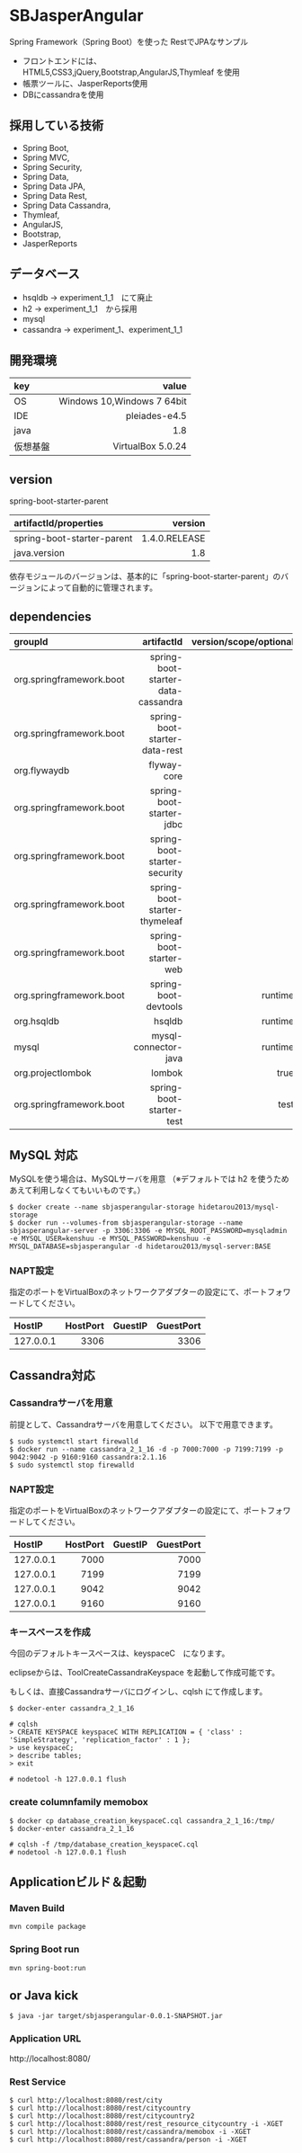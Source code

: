 # SBJasperAngular

Spring Framework（Spring Boot）を使った RestでJPAなサンプル

+ フロントエンドには、HTML5,CSS3,jQuery,Bootstrap,AngularJS,Thymleaf を使用
+ 帳票ツールに、JasperReports使用
+ DBにcassandraを使用

## 採用している技術

+ Spring Boot,
+ Spring MVC,
+ Spring Security,
+ Spring Data,
+ Spring Data JPA,
+ Spring Data Rest,
+ Spring Data Cassandra,
+ Thymleaf,
+ AngularJS,
+ Bootstrap,
+ JasperReports

## データベース

+ hsqldb → experiment_1_1　にて廃止
+ h2 → experiment_1_1　から採用
+ mysql
+ cassandra → experiment_1、experiment_1_1

## 開発環境

|key|value|
|:----|----:|
|OS|Windows 10,Windows 7 64bit|
|IDE|pleiades-e4.5|
|java|1.8|
|仮想基盤|VirtualBox 5.0.24|




## version

spring-boot-starter-parent

|artifactId/properties|version|
|:-----------|------------:|
|spring-boot-starter-parent|1.4.0.RELEASE|
|java.version|1.8|

依存モジュールのバージョンは、基本的に「spring-boot-starter-parent」のバージョンによって自動的に管理されます。

## dependencies

|groupId|artifactId|version/scope/optional|
|:-----------|------------:|------------:|
|org.springframework.boot|spring-boot-starter-data-cassandra||
|org.springframework.boot|spring-boot-starter-data-rest||
|org.flywaydb|flyway-core||
|org.springframework.boot|spring-boot-starter-jdbc||
|org.springframework.boot|spring-boot-starter-security||
|org.springframework.boot|spring-boot-starter-thymeleaf||
|org.springframework.boot|spring-boot-starter-web||
|org.springframework.boot|spring-boot-devtools|runtime|
|org.hsqldb|hsqldb|runtime|
|mysql|mysql-connector-java|runtime|
|org.projectlombok|lombok|true|
|org.springframework.boot|spring-boot-starter-test|test|


## MySQL 対応

MySQLを使う場合は、MySQLサーバを用意
（※デフォルトでは h2 を使うためあえて利用しなくてもいいものです。）

```
$ docker create --name sbjasperangular-storage hidetarou2013/mysql-storage
$ docker run --volumes-from sbjasperangular-storage --name sbjasperangular-server -p 3306:3306 -e MYSQL_ROOT_PASSWORD=mysqladmin -e MYSQL_USER=kenshuu -e MYSQL_PASSWORD=kenshuu -e MYSQL_DATABASE=sbjasperangular -d hidetarou2013/mysql-server:BASE

```

### NAPT設定

指定のポートをVirtualBoxのネットワークアダプターの設定にて、ポートフォワードしてください。

|HostIP|HostPort|GuestIP|GuestPort|
|:-----------|------------:|------------:|------------:|
|127.0.0.1|3306||3306|

## Cassandra対応

### Cassandraサーバを用意

前提として、Cassandraサーバを用意してください。
以下で用意できます。

```
$ sudo systemctl start firewalld
$ docker run --name cassandra_2_1_16 -d -p 7000:7000 -p 7199:7199 -p 9042:9042 -p 9160:9160 cassandra:2.1.16
$ sudo systemctl stop firewalld
```

### NAPT設定

指定のポートをVirtualBoxのネットワークアダプターの設定にて、ポートフォワードしてください。

|HostIP|HostPort|GuestIP|GuestPort|
|:-----------|------------:|------------:|------------:|
|127.0.0.1|7000||7000|
|127.0.0.1|7199||7199|
|127.0.0.1|9042||9042|
|127.0.0.1|9160||9160|

### キースペースを作成

今回のデフォルトキースペースは、keyspaceC　になります。

eclipseからは、ToolCreateCassandraKeyspace
を起動して作成可能です。

もしくは、直接Cassandraサーバにログインし、cqlsh にて作成します。

```
$ docker-enter cassandra_2_1_16

# cqlsh
> CREATE KEYSPACE keyspaceC WITH REPLICATION = { 'class' : 'SimpleStrategy', 'replication_factor' : 1 };
> use keyspaceC;
> describe tables;
> exit

# nodetool -h 127.0.0.1 flush
```


### create columnfamily memobox


```
$ docker cp database_creation_keyspaceC.cql cassandra_2_1_16:/tmp/
$ docker-enter cassandra_2_1_16

# cqlsh -f /tmp/database_creation_keyspaceC.cql
# nodetool -h 127.0.0.1 flush
```

## Applicationビルド＆起動

### Maven Build

```
mvn compile package
```

### Spring Boot run

```
mvn spring-boot:run
```

## or Java kick

```
$ java -jar target/sbjasperangular-0.0.1-SNAPSHOT.jar
```

### Application URL

http://localhost:8080/


### Rest Service

```
$ curl http://localhost:8080/rest/city
$ curl http://localhost:8080/rest/citycountry
$ curl http://localhost:8080/rest/citycountry2
$ curl http://localhost:8080/rest/rest_resource_citycountry -i -XGET
$ curl http://localhost:8080/rest/cassandra/memobox -i -XGET
$ curl http://localhost:8080/rest/cassandra/person -i -XGET
```
